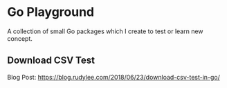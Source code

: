 # Go Playground

A collection of small Go packages which I create to test or learn new concept.

## Download CSV Test

Blog Post: https://blog.rudylee.com/2018/06/23/download-csv-test-in-go/
